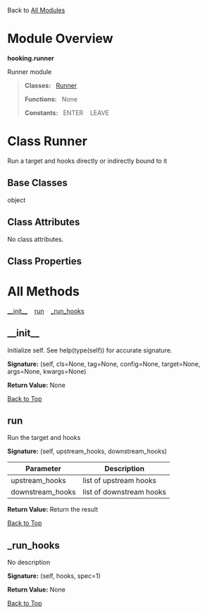 Back to [All Modules](https://github.com/pyrustic/hooking/blob/master/docs/modules/README.md#readme)

# Module Overview

**hooking.runner**
 
Runner module

> **Classes:** &nbsp; [Runner](https://github.com/pyrustic/hooking/blob/master/docs/modules/content/hooking.runner/content/classes/Runner.md#class-runner)
>
> **Functions:** &nbsp; None
>
> **Constants:** &nbsp; ENTER &nbsp;&nbsp; LEAVE

# Class Runner
Run a target and hooks directly or indirectly bound to it

## Base Classes
object

## Class Attributes
No class attributes.

## Class Properties


# All Methods
[\_\_init\_\_](#__init__) &nbsp;&nbsp; [run](#run) &nbsp;&nbsp; [\_run\_hooks](#_run_hooks)

## \_\_init\_\_
Initialize self.  See help(type(self)) for accurate signature.



**Signature:** (self, cls=None, tag=None, config=None, target=None, args=None, kwargs=None)





**Return Value:** None

[Back to Top](#module-overview)


## run
Run the target and hooks




**Signature:** (self, upstream\_hooks, downstream\_hooks)

|Parameter|Description|
|---|---|
|upstream\_hooks|list of upstream hooks|
|downstream\_hooks|list of downstream hooks |





**Return Value:** Return the result

[Back to Top](#module-overview)


## \_run\_hooks
No description



**Signature:** (self, hooks, spec=1)





**Return Value:** None

[Back to Top](#module-overview)



